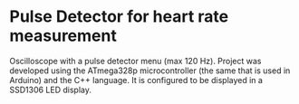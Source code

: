 # Pulse Detector for heart rate measurement
Oscilloscope with a pulse detector menu (max 120 Hz). Project was developed using the ATmega328p microcontroller (the same that is used in Arduino) and the C++ language.  It is configured to be displayed in a SSD1306 LED display.
